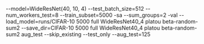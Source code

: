 --model=WideResNet(40, 10, 4) --test_batch_size=512 --num_workers_test=8 --train_subset=5000 -sa --sum_groups=2 -val --load_model=runs/CIFAR-10 5000 full WideResNet40_4 platou beta-random-sum2 --save_dir=CIFAR-10 5000 full WideResNet40_4 platou beta-random-sum2 aug_test --skip_existing --test_only --aug_test=125
